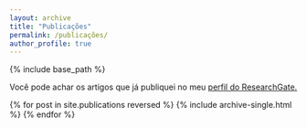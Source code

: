 ```yaml
---
layout: archive
title: "Publicações"
permalink: /publicações/
author_profile: true
---
```


{% include base_path %}

Você pode achar os artigos que já publiquei no meu <u><a href="https://www.researchgate.net/profile/Hugo_Azevedo5">perfil do ResearchGate</a>.</u>



{% for post in site.publications reversed %}
  {% include archive-single.html %}
{% endfor %}